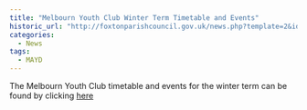 ```yaml
---
title: "Melbourn Youth Club Winter Term Timetable and Events"
historic_url: "http://foxtonparishcouncil.gov.uk/news.php?template=2&id=647"
categories:
  - News
tags:
  - MAYD
---
```


The Melbourn Youth Club timetable and events for the winter term can be found by clicking [here](http://foxtonparishcouncil.gov.uk/userfiles/files/Melbourn%20Youth%20Club%20-%20Winter%20term%202019.pdf)